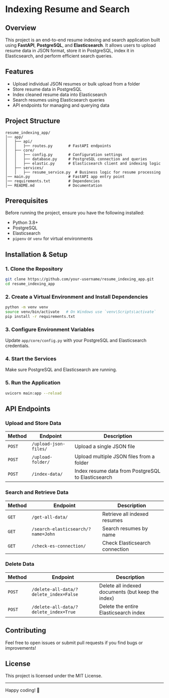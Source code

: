 # Indexing Resume and Search 

## Overview
This project is an end-to-end resume indexing and search application built using **FastAPI**, **PostgreSQL**, and **Elasticsearch**. It allows users to upload resume data in JSON format, store it in PostgreSQL, index it in Elasticsearch, and perform efficient search queries.

## Features
- Upload individual JSON resumes or bulk upload from a folder
- Store resume data in PostgreSQL
- Index cleaned resume data into Elasticsearch
- Search resumes using Elasticsearch queries
- API endpoints for managing and querying data

## Project Structure
```
resume_indexing_app/
│── app/
│   ├── api/
│   │   ├── routes.py       # FastAPI endpoints
│   ├── core/
│   │   ├── config.py       # Configuration settings
│   │   ├── database.py     # PostgreSQL connection and queries
│   │   ├── elastic.py      # Elasticsearch client and indexing logic
│   ├── services/
│   │   ├── resume_service.py  # Business logic for resume processing
│── main.py                 # FastAPI app entry point
│── requirements.txt        # Dependencies
│── README.md               # Documentation
```

## Prerequisites
Before running the project, ensure you have the following installed:
- Python 3.8+
- PostgreSQL
- Elasticsearch
- `pipenv` or `venv` for virtual environments

## Installation & Setup
### 1. Clone the Repository
```sh
git clone https://github.com/your-username/resume_indexing_app.git
cd resume_indexing_app
```

### 2. Create a Virtual Environment and Install Dependencies
```sh
python -m venv venv
source venv/bin/activate   # On Windows use `venv\Scripts\activate`
pip install -r requirements.txt
```

### 3. Configure Environment Variables
Update `app/core/config.py` with your PostgreSQL and Elasticsearch credentials.

### 4. Start the Services
Make sure PostgreSQL and Elasticsearch are running.

### 5. Run the Application
```sh
uvicorn main:app --reload
```

## API Endpoints
### Upload and Store Data
| Method | Endpoint | Description |
|--------|---------|-------------|
| `POST` | `/upload-json-files/` | Upload a single JSON file |
| `POST` | `/upload-folder/` | Upload multiple JSON files from a folder |
| `POST` | `/index-data/` | Index resume data from PostgreSQL to Elasticsearch |

### Search and Retrieve Data
| Method | Endpoint | Description |
|--------|---------|-------------|
| `GET` | `/get-all-data/` | Retrieve all indexed resumes |
| `GET` | `/search-elasticsearch/?name=John` | Search resumes by name |
| `GET` | `/check-es-connection/` | Check Elasticsearch connection |

### Delete Data
| Method | Endpoint | Description |
|--------|---------|-------------|
| `POST` | `/delete-all-data/?delete_index=False` | Delete all indexed documents (but keep the index) |
| `POST` | `/delete-all-data/?delete_index=True` | Delete the entire Elasticsearch index |

## Contributing
Feel free to open issues or submit pull requests if you find bugs or improvements!

## License
This project is licensed under the MIT License.

---
Happy coding! 🚀


